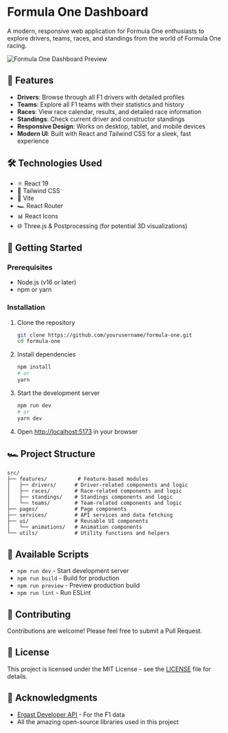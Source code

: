 # Formula One Dashboard

A modern, responsive web application for Formula One enthusiasts to explore drivers, teams, races, and standings from the world of Formula One racing.

![Formula One Dashboard Preview](https://via.placeholder.com/800x400.png?text=Formula+One+Dashboard+Preview)

## 🚀 Features

- **Drivers**: Browse through all F1 drivers with detailed profiles
- **Teams**: Explore all F1 teams with their statistics and history
- **Races**: View race calendar, results, and detailed race information
- **Standings**: Check current driver and constructor standings
- **Responsive Design**: Works on desktop, tablet, and mobile devices
- **Modern UI**: Built with React and Tailwind CSS for a sleek, fast experience

## 🛠️ Technologies Used

- ⚛️ React 19
- 🎨 Tailwind CSS
- 🚀 Vite
- 🏎️ React Router
- 📊 React Icons
- 🌐 Three.js & Postprocessing (for potential 3D visualizations)

## 🚦 Getting Started

### Prerequisites

- Node.js (v16 or later)
- npm or yarn

### Installation

1. Clone the repository
   ```bash
   git clone https://github.com/yourusername/formula-one.git
   cd formula-one
   ```

2. Install dependencies
   ```bash
   npm install
   # or
   yarn
   ```

3. Start the development server
   ```bash
   npm run dev
   # or
   yarn dev
   ```

4. Open [http://localhost:5173](http://localhost:5173) in your browser

## 🏎️ Project Structure

```
src/
├── features/          # Feature-based modules
│   ├── drivers/      # Driver-related components and logic
│   ├── races/        # Race-related components and logic
│   ├── standings/    # Standings components and logic
│   └── teams/        # Team-related components and logic
├── pages/            # Page components
├── services/         # API services and data fetching
├── ui/               # Reusable UI components
│   └── animations/   # Animation components
└── utils/            # Utility functions and helpers
```

## 📝 Available Scripts

- `npm run dev` - Start development server
- `npm run build` - Build for production
- `npm run preview` - Preview production build
- `npm run lint` - Run ESLint

## 🤝 Contributing

Contributions are welcome! Please feel free to submit a Pull Request.

## 📄 License

This project is licensed under the MIT License - see the [LICENSE](LICENSE) file for details.

## 🙏 Acknowledgments

- [Ergast Developer API](http://ergast.com/mrd/) - For the F1 data
- All the amazing open-source libraries used in this project
